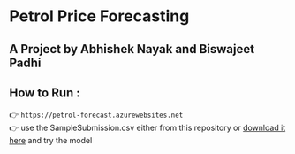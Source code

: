 # Petrol Price Forecasting 
## A Project by Abhishek Nayak and Biswajeet Padhi<br>
## How to Run :
   :point_right: `https://petrol-forecast.azurewebsites.net` <br>
   :point_right: use the SampleSubmission.csv either from this repository or [download it here](https://drive.google.com/file/d/1BuH05lywJuK_VgeQC58kYgHnzJj5eBo1/view?usp=share_link) and try the model<br>
   
   

